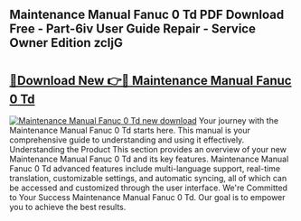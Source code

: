 ## Maintenance Manual Fanuc 0 Td PDF Download Free - Part-6iv User Guide Repair - Service Owner Edition zcIjG

# <h2><a href="http://bc67416.oget.top/?id=Maintenance+Manual+Fanuc+0+Td">🔗Download New 👉🔴 Maintenance Manual Fanuc 0 Td</a></h2>

[![Maintenance Manual Fanuc 0 Td new download](https://i.imgur.com/5g1atiW.png)](http://bc67416.oget.top/?id=Maintenance+Manual+Fanuc+0+Td)
Your journey with the Maintenance Manual Fanuc 0 Td starts here. This manual is your comprehensive guide to understanding and using it effectively. Understanding the Product This section provides an overview of your new Maintenance Manual Fanuc 0 Td and its key features. Maintenance Manual Fanuc 0 Td advanced features include multi-language support, real-time translation, customizable settings, and automatic syncing, all of which can be accessed and customized through the user interface. We're Committed to Your Success Maintenance Manual Fanuc 0 Td. Our goal is to empower you to achieve the best results.
